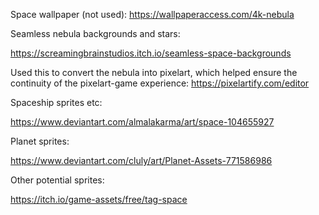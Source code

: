 
Space wallpaper (not used):
https://wallpaperaccess.com/4k-nebula

Seamless nebula backgrounds and stars:

https://screamingbrainstudios.itch.io/seamless-space-backgrounds

Used this to convert the nebula into pixelart, which helped ensure the continuity of the pixelart-game experience:
https://pixelartify.com/editor

Spaceship sprites etc:

https://www.deviantart.com/almalakarma/art/space-104655927

Planet sprites:

https://www.deviantart.com/cluly/art/Planet-Assets-771586986


Other potential sprites:

https://itch.io/game-assets/free/tag-space